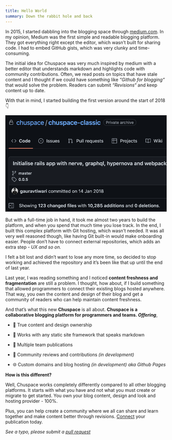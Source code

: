 ```yaml
---
title: Hello World
summary: Down the rabbit hole and back
---
```


In 2015, I started dabbling into the blogging space through [medium.com](https://gauravtiwari.medium.com/). In my opinion, Medium was the first simple and readable blogging platform. They got everything right except the editor, which wasn’t built for sharing code. I had to embed GitHub gists, which was very clunky and time-consuming.

The initial idea for Chuspace was very much inspired by medium with a better editor that understands markdown and highlights code with community contributions. Often, we read posts on topics that have stale content and I thought if we could have something like *“Github for blogging“* that would solve the problem. Readers can submit *“Revisions“* and keep content up to date.

With that in mind, I started building the first version around the start of 2018 👇

![Initial commit in 2018](/assets/screenshot-2022-06-05-at-195941.png)

But with a full-time job in hand, it took me almost two years to build the platform, and when you spend that much time you lose track. In the end, I built this complex platform with Git hosting, which wasn’t needed. It was all very well reasoned though, like having Git built-in would make onboarding easier. People don’t have to connect external repositories, which adds an extra step - *UX and so on.*

I felt a bit lost and didn’t want to lose any more time, so decided to stop working and achieved the repository and it’s been like that up until the end of last year.

Last year, I was reading something and I noticed **content freshness and fragmentation** are still a problem. I thought, how about, if I build something that allowed programmers to connect their existing blogs hosted anywhere. That way, you own the content and design of their blog and get a community of readers who can help maintain content freshness.

And that’s what this new **Chuspace** is all about. **Chuspace is a collaborative blogging platform for programmers and teams. *Offering***,

* 💪 True content and design ownership

* 🔌 Works with any static site framework that speaks markdown

* 📙 Multiple team publications

* 🙌 Community reviews and contributions *(in development)*

* 🌐 Custom domains and blog hosting  *(in development) aka Github Pages*

**How is this different?**

Well, Chuspace works completely differently compared to all other blogging platforms. It starts with what you have and not what you must create or migrate to get started. You own your blog content, design and look and hosting provider - 100%.

Plus, you can help create a community where we all can share and learn together and make content better through revisions. [Connect](/connect) your publication today.

*See a typo, please submit a [pull request](https://github.com/chuspace/self/edit/main/content/hello-world.md)*